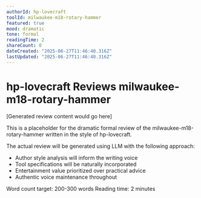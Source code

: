 ```yaml
---
authorId: hp-lovecraft
toolId: milwaukee-m18-rotary-hammer
featured: true
mood: dramatic
tone: formal
readingTime: 2
shareCount: 0
dateCreated: "2025-06-27T11:46:40.316Z"
lastUpdated: "2025-06-27T11:46:40.316Z"
---
```


# hp-lovecraft Reviews milwaukee-m18-rotary-hammer

[Generated review content would go here]

This is a placeholder for the dramatic formal review of the milwaukee-m18-rotary-hammer written in the style of hp-lovecraft.

The actual review will be generated using LLM with the following approach:

- Author style analysis will inform the writing voice
- Tool specifications will be naturally incorporated
- Entertainment value prioritized over practical advice
- Authentic voice maintenance throughout

Word count target: 200-300 words
Reading time: 2 minutes
